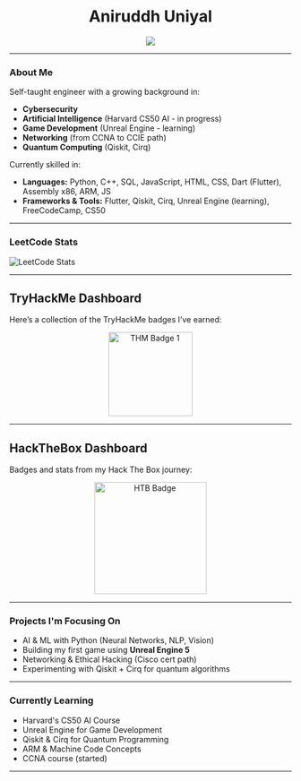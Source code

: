 <h1 align="center">Aniruddh Uniyal</h1>

<p align="center">
  <img src="https://readme-typing-svg.herokuapp.com?font=Fira+Code&size=25&duration=3000&pause=1000&center=true&vCenter=true&width=460&lines=Cybersecurity+Enthusiast;AI+Researcher;Aspiring+Game+Developer;Learning+Quantum+Computing" />
</p>

---

###  About Me

 Self-taught engineer with a growing background in:
-  **Cybersecurity**
-  **Artificial Intelligence** (Harvard CS50 AI - in progress)
-  **Game Development** (Unreal Engine - learning)
-  **Networking** (from CCNA to CCIE path)
-  **Quantum Computing** (Qiskit, Cirq)

 Currently skilled in:
- **Languages:** Python, C++, SQL, JavaScript, HTML, CSS, Dart (Flutter), Assembly x86, ARM, JS
- **Frameworks & Tools:** Flutter, Qiskit, Cirq, Unreal Engine (learning), FreeCodeCamp, CS50

---

###  LeetCode Stats


![LeetCode Stats](https://leetcard.jacoblin.cool/AniruddhUniyal?theme=light&font=Baloo&ext=heatmap)

---

## TryHackMe Dashboard

Here’s a collection of the TryHackMe badges I’ve earned:

<div align="center">
  <img src="https://tryhackme.com/img/badges/linux.svg" alt="THM Badge 1" width="150" />
</div>

---

## HackTheBox Dashboard

Badges and stats from my Hack The Box journey:

<div align="center">
  <img src="" alt="HTB Badge" width="200" />
  <!-- Add more HTB badges or future ranks here -->
</div>

---

###  Projects I'm Focusing On
-  AI & ML with Python (Neural Networks, NLP, Vision)
-  Building my first game using **Unreal Engine 5**
-  Networking & Ethical Hacking (Cisco cert path)
-  Experimenting with Qiskit + Cirq for quantum algorithms

---

###  Currently Learning
-  Harvard's CS50 AI Course
-  Unreal Engine for Game Development
-  Qiskit & Cirq for Quantum Programming
-  ARM & Machine Code Concepts
-  CCNA course (started)
---
